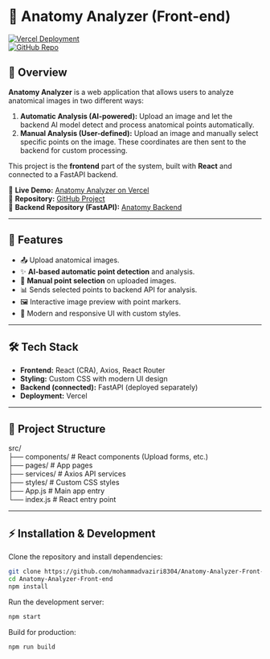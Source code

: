 # 🧬 Anatomy Analyzer (Front-end)

[![Vercel Deployment](https://img.shields.io/badge/Deployed%20on-Vercel-black?logo=vercel)](https://anatomy-analyzer-front-end.vercel.app/)  
[![GitHub Repo](https://img.shields.io/badge/Repository-GitHub-blue?logo=github)](https://github.com/mohammadvaziri8304/Anatomy-Analyzer-Front-end)

## 📌 Overview
**Anatomy Analyzer** is a web application that allows users to analyze anatomical images in two different ways:
1. **Automatic Analysis (AI-powered):** Upload an image and let the backend AI model detect and process anatomical points automatically.  
2. **Manual Analysis (User-defined):** Upload an image and manually select specific points on the image. These coordinates are then sent to the backend for custom processing. 

This project is the **frontend** part of the system, built with **React** and connected to a FastAPI backend.

🔗 **Live Demo:** [Anatomy Analyzer on Vercel](https://anatomy-analyzer-front-end.vercel.app/)  
🔗 **Repository:** [GitHub Project](https://github.com/mohammadvaziri8304/Anatomy-Analyzer-Front-end)  
🔗 **Backend Repository (FastAPI):** [Anatomy Backend](https://github.com/ParsaExact/Anatomy)

---

## 🚀 Features
- 📤 Upload anatomical images.
- ✨ **AI-based automatic point detection** and analysis.
- 🎯 **Manual point selection** on uploaded images.
- 📊 Sends selected points to backend API for analysis.
- 🖼️ Interactive image preview with point markers.
- 🎨 Modern and responsive UI with custom styles.

---

## 🛠️ Tech Stack
- **Frontend:** React (CRA), Axios, React Router  
- **Styling:** Custom CSS with modern UI design  
- **Backend (connected):** FastAPI (deployed separately)  
- **Deployment:** Vercel  

---

## 📂 Project Structure
src/  
├── components/ # React components (Upload forms, etc.)  
├── pages/ # App pages  
├── services/ # Axios API services  
├── styles/ # Custom CSS styles  
├── App.js # Main app entry  
└── index.js # React entry point  

---

## ⚡ Installation & Development
Clone the repository and install dependencies:

```bash
git clone https://github.com/mohammadvaziri8304/Anatomy-Analyzer-Front-end.git
cd Anatomy-Analyzer-Front-end
npm install
```

Run the development server:

```bash
npm start
```

Build for production:

```bash
npm run build
```